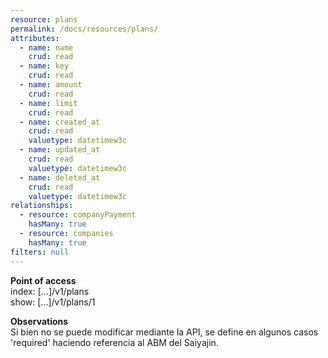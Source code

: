 ```yaml
---
resource: plans
permalink: /docs/resources/plans/
attributes:
  - name: name
    crud: read
  - name: key
    crud: read
  - name: amount
    crud: read
  - name: limit
    crud: read
  - name: created_at
    crud: read
    valuetype: datetimew3c
  - name: updated_at
    crud: read
    valuetype: datetimew3c
  - name: deleted_at
    crud: read
    valuetype: datetimew3c
relationships:
  - resource: companyPayment
    hasMany: true
  - resource: companies
    hasMany: true
filters: null
---
```


**Point of access**<br>
index: [...]/v1/plans<br>
show: [...]/v1/plans/1

**Observations**<br>
Si bien no se puede modificar mediante la API, se define en algunos casos 'required' haciendo referencia al ABM del Saiyajin.
